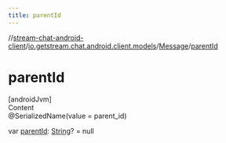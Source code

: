 ```yaml
---
title: parentId
---
```

//[stream-chat-android-client](../../../index.md)/[io.getstream.chat.android.client.models](../index.md)/[Message](index.md)/[parentId](parentId.md)



# parentId  
[androidJvm]  
Content  
@SerializedName(value = parent_id)  
  
var [parentId](parentId.md): [String](https://kotlinlang.org/api/latest/jvm/stdlib/kotlin/-string/index.html)? = null  



